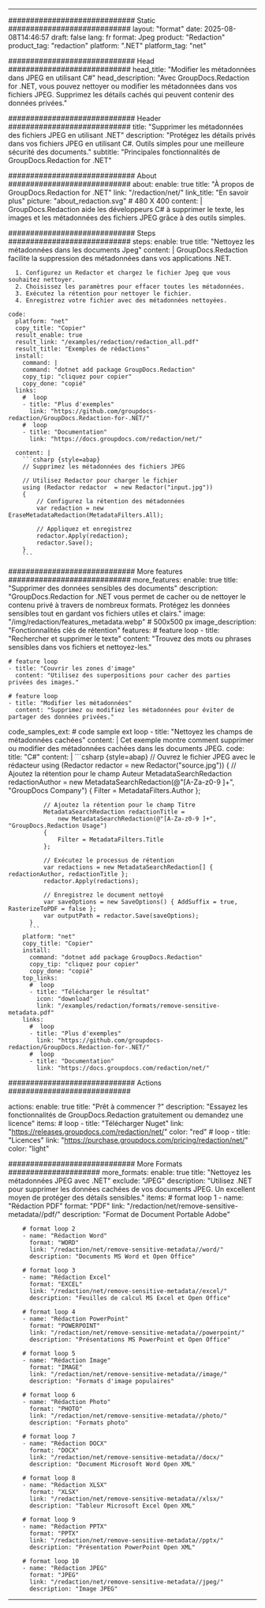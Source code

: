 
---
############################# Static ############################
layout: "format"
date:  2025-08-08T14:46:57
draft: false
lang: fr
format: Jpeg
product: "Redaction"
product_tag: "redaction"
platform: ".NET"
platform_tag: "net"

############################# Head ############################
head_title: "Modifier les métadonnées dans JPEG en utilisant C#"
head_description: "Avec GroupDocs.Redaction for .NET, vous pouvez nettoyer ou modifier les métadonnées dans vos fichiers JPEG. Supprimez les détails cachés qui peuvent contenir des données privées."

############################# Header ############################
title: "Supprimer les métadonnées des fichiers JPEG en utilisant .NET" 
description: "Protégez les détails privés dans vos fichiers JPEG en utilisant C#. Outils simples pour une meilleure sécurité des documents."
subtitle: "Principales fonctionnalités de GroupDocs.Redaction for .NET" 

############################# About ############################
about:
    enable: true
    title: "À propos de GroupDocs.Redaction for .NET"
    link: "/redaction/net/"
    link_title: "En savoir plus"
    picture: "about_redaction.svg" # 480 X 400
    content: |
       GroupDocs.Redaction aide les développeurs C# à supprimer le texte, les images et les métadonnées des fichiers JPEG grâce à des outils simples.

############################# Steps ############################
steps:
    enable: true
    title: "Nettoyez les métadonnées dans les documents Jpeg"
    content: |
      GroupDocs.Redaction facilite la suppression des métadonnées dans vos applications .NET.
      
      1. Configurez un Redactor et chargez le fichier Jpeg que vous souhaitez nettoyer.
      2. Choisissez les paramètres pour effacer toutes les métadonnées.
      3. Exécutez la rétention pour nettoyer le fichier.
      4. Enregistrez votre fichier avec des métadonnées nettoyées.
   
    code:
      platform: "net"
      copy_title: "Copier"
      result_enable: true
      result_link: "/examples/redaction/redaction_all.pdf"
      result_title: "Exemples de rédactions"
      install:
        command: |
        command: "dotnet add package GroupDocs.Redaction"
        copy_tip: "cliquez pour copier"
        copy_done: "copié"
      links:
        #  loop
        - title: "Plus d'exemples"
          link: "https://github.com/groupdocs-redaction/GroupDocs.Redaction-for-.NET/"
        #  loop
        - title: "Documentation"
          link: "https://docs.groupdocs.com/redaction/net/"
          
      content: |
        ```csharp {style=abap}
        // Supprimez les métadonnées des fichiers JPEG

        // Utilisez Redactor pour charger le fichier
        using (Redactor redactor  = new Redactor("input.jpg"))
        {
            // Configurez la rétention des métadonnées
            var redaction = new EraseMetadataRedaction(MetadataFilters.All);
            
            // Appliquez et enregistrez
            redactor.Apply(redaction);
            redactor.Save();
        }
        ```            


############################# More features ############################
more_features:
  enable: true
  title: "Supprimer des données sensibles des documents"
  description: "GroupDocs.Redaction for .NET vous permet de cacher ou de nettoyer le contenu privé à travers de nombreux formats. Protégez les données sensibles tout en gardant vos fichiers utiles et clairs."
  image: "/img/redaction/features_metadata.webp" # 500x500 px
  image_description: "Fonctionnalités clés de rétention"
  features:
    # feature loop
    - title: "Rechercher et supprimer le texte"
      content: "Trouvez des mots ou phrases sensibles dans vos fichiers et nettoyez-les."

    # feature loop
    - title: "Couvrir les zones d'image"
      content: "Utilisez des superpositions pour cacher des parties privées des images."

    # feature loop
    - title: "Modifier les métadonnées"
      content: "Supprimez ou modifiez les métadonnées pour éviter de partager des données privées."
      
  code_samples_ext:
    # code sample ext loop
    - title: "Nettoyez les champs de métadonnées cachées"
      content: |
        Cet exemple montre comment supprimer ou modifier des métadonnées cachées dans les documents JPEG.
      code:
        title: "C#"
        content: |
          ```csharp {style=abap}
          //  Ouvrez le fichier JPEG avec le rédacteur
          using (Redactor redactor  = new Redactor("source.jpg"))
          {
              // Ajoutez la rétention pour le champ Auteur
              MetadataSearchRedaction redactionAuthor = 
                  new MetadataSearchRedaction(@"[A-Za-z0-9 ]+", "GroupDocs Company")
              {
                  Filter = MetadataFilters.Author
              };

              // Ajoutez la rétention pour le champ Titre
              MetadataSearchRedaction redactionTitle = 
                  new MetadataSearchRedaction(@"[A-Za-z0-9 ]+", "GroupDocs.Redaction Usage")
              {
                  Filter = MetadataFilters.Title
              };

              // Exécutez le processus de rétention
              var redactions = new MetadataSearchRedaction[] { redactionAuthor, redactionTitle };
              redactor.Apply(redactions);

              // Enregistrez le document nettoyé
              var saveOptions = new SaveOptions() { AddSuffix = true, RasterizeToPDF = false };
              var outputPath = redactor.Save(saveOptions);
          }
          ```
        platform: "net"
        copy_title: "Copier"
        install:
          command: "dotnet add package GroupDocs.Redaction"
          copy_tip: "cliquez pour copier"
          copy_done: "copié"
        top_links:
          #  loop
          - title: "Télécharger le résultat"
            icon: "download"
            link: "/examples/redaction/formats/remove-sensitive-metadata.pdf"
        links:
          #  loop
          - title: "Plus d'exemples"
            link: "https://github.com/groupdocs-redaction/GroupDocs.Redaction-for-.NET/"
          #  loop
          - title: "Documentation"
            link: "https://docs.groupdocs.com/redaction/net/"


############################# Actions ############################

actions:
  enable: true
  title: "Prêt à commencer ?"
  description: "Essayez les fonctionnalités de GroupDocs.Redaction gratuitement ou demandez une licence"
  items:
    #  loop
    - title: "Télécharger Nuget"
      link: "https://releases.groupdocs.com/redaction/net/"
      color: "red"
        #  loop
    - title: "Licences"
      link: "https://purchase.groupdocs.com/pricing/redaction/net/"
      color: "light"


############################# More Formats #####################
more_formats:
    enable: true
    title: "Nettoyez les métadonnées JPEG avec .NET"
    exclude: "JPEG"
    description: "Utilisez .NET pour supprimer les données cachées de vos documents JPEG. Un excellent moyen de protéger des détails sensibles."
    items: 
        # format loop 1
        - name: "Rédaction PDF"
          format: "PDF"
          link: "/redaction/net/remove-sensitive-metadata//pdf/"
          description: "Format de Document Portable Adobe"

        # format loop 2
        - name: "Rédaction Word"
          format: "WORD"
          link: "/redaction/net/remove-sensitive-metadata//word/"
          description: "Documents MS Word et Open Office"
          
        # format loop 3
        - name: "Rédaction Excel"
          format: "EXCEL"
          link: "/redaction/net/remove-sensitive-metadata//excel/"
          description: "Feuilles de calcul MS Excel et Open Office"

        # format loop 4
        - name: "Rédaction PowerPoint"
          format: "POWERPOINT"
          link: "/redaction/net/remove-sensitive-metadata//powerpoint/"
          description: "Présentations MS PowerPoint et Open Office"

        # format loop 5
        - name: "Rédaction Image"
          format: "IMAGE"
          link: "/redaction/net/remove-sensitive-metadata//image/"
          description: "Formats d'image populaires"

        # format loop 6
        - name: "Rédaction Photo"
          format: "PHOTO"
          link: "/redaction/net/remove-sensitive-metadata//photo/"
          description: "Formats photo"

        # format loop 7
        - name: "Rédaction DOCX"
          format: "DOCX"
          link: "/redaction/net/remove-sensitive-metadata//docx/"
          description: "Document Microsoft Word Open XML"
          
        # format loop 8
        - name: "Rédaction XLSX"
          format: "XLSX"
          link: "/redaction/net/remove-sensitive-metadata//xlsx/"
          description: "Tableur Microsoft Excel Open XML"
          
        # format loop 9
        - name: "Rédaction PPTX"
          format: "PPTX"
          link: "/redaction/net/remove-sensitive-metadata//pptx/"
          description: "Présentation PowerPoint Open XML"

        # format loop 10
        - name: "Rédaction JPEG"
          format: "JPEG"
          link: "/redaction/net/remove-sensitive-metadata//jpeg/"
          description: "Image JPEG"


---